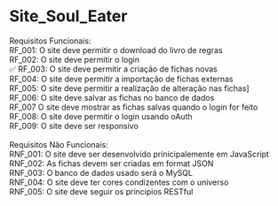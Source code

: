 # Site_Soul_Eater
Requisitos Funcionais: </br>
RF_001: O site deve permitir o download do livro de regras <br/>
RF_002: O site deve permitir o login </br> ✅
RF_003: O site deve permitir a criação de fichas novas  </br>
RF_004: O site deve permitir a importação de fichas externas  </br>
RF_005: O site deve permitir a realização de alteração nas fichas] </br>
RF_006: O site deve salvar as fichas no banco de dados  </br>
RF_007 O site deve mostrar as fichas salvas quando o login for feito </br>
RF_008: O site deve permitir o login usando oAuth  </br>
RF_009:  O site deve ser responsivo  </br>
 </br>
Requisitos Não Funcionais: </br>
RNF_001: O site deve ser desenvolvido prinicipalemente em JavaScript </br>
RNF_002: As fichas devem ser criadas em format JSON </br>
RNF_003: O banco de dados usado será o MySQL </br>
RNF_004: O site deve ter cores condizentes com o universo </br>
RNF_005: O site deve seguir os principios RESTful
